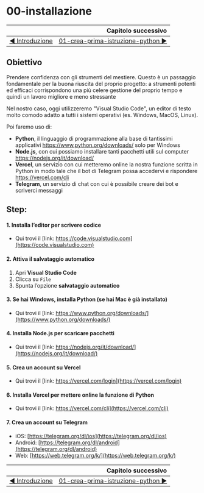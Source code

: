# 00-installazione

|                                                                               | Capitolo successivo                                                                      |
| :---------------------------------------------------------------------------- | ---------------------------------------------------------------------------------------: |
| [◀︎ Introduzione](https://github.com/voxel-community/2021-telegram-nasa-bot/) | [01-crea-prima-istruzione-python ▶︎](../01-crea-prima-istruzione-python) |

## Obiettivo
Prendere confidenza con gli strumenti del mestiere.
Questo è un passaggio fondamentale per la buona riuscita del proprio progetto:
a strumenti potenti ed efficaci corrispondono una più celere gestione del proprio tempo e quindi un lavoro migliore e meno stressante

Nel nostro caso, oggi utilizzeremo "Visual Studio Code", un editor di testo molto comodo adatto a tutti i sistemi operativi (es. Windows, MacOS, Linux).

Poi faremo uso di:
* **Python**, il linguaggio di programmazione alla base di tantissimi applicativi https://www.python.org/downloads/ solo per Windows
* **Node.js**, con cui possiamo installare tanti pacchetti utili sul computer https://nodejs.org/it/download/
* **Vercel**, un servizio con cui metteremo online la nostra funzione scritta in Python in modo tale che il bot di Telegram possa accedervi e rispondere https://vercel.com/cli
* **Telegram**, un servizio di chat con cui è possibile creare dei bot e scriverci messaggi

## Step:

#### 1. Installa l’editor per scrivere codice
* Qui trovi il [link: https://code.visualstudio.com](https://code.visualstudio.com)

#### 2. Attiva il salvataggio automatico
1. Apri **Visual Studio Code**
2. Clicca su `File`
3. Spunta l’opzione **salvataggio automatico**

#### 3. Se hai Windows, installa Python (se hai Mac è già installato)

* Qui trovi il [link: https://www.python.org/downloads/](https://www.python.org/downloads/)

#### 4. Installa Node.js per scaricare pacchetti

* Qui trovi il [link: https://nodejs.org/it/download/](https://nodejs.org/it/download/)

#### 5. Crea un account su Vercel

* Qui trovi il [link: https://vercel.com/login](https://vercel.com/login)

#### 6. Installa Vercel per mettere online la funzione di Python

* Qui trovi il [link: https://vercel.com/cli](https://vercel.com/cli)

#### 7. Crea un account su Telegram

* iOS: [https://telegram.org/dl/ios](https://telegram.org/dl/ios)
* Android: [https://telegram.org/dl/android](https://telegram.org/dl/android)
* Web: [https://web.telegram.org/k/](https://web.telegram.org/k/)


|                                                                               | Capitolo successivo                                                                      |
| :---------------------------------------------------------------------------- | ---------------------------------------------------------------------------------------: |
| [◀︎ Introduzione](https://github.com/voxel-community/2021-telegram-nasa-bot/) | [01-crea-prima-istruzione-python ▶︎](../01-crea-prima-istruzione-python) |